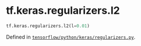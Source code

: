 <div itemscope itemtype="http://developers.google.com/ReferenceObject">
<meta itemprop="name" content="tf.keras.regularizers.l2" />
</div>

# tf.keras.regularizers.l2

``` python
tf.keras.regularizers.l2(l=0.01)
```



Defined in [`tensorflow/python/keras/regularizers.py`](https://www.tensorflow.org/code/tensorflow/python/keras/regularizers.py).

